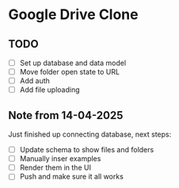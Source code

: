 # Google Drive Clone

## TODO

- [ ] Set up database and data model
- [ ] Move folder open state to URL
- [ ] Add auth
- [ ] Add file uploading

## Note from 14-04-2025

Just finished up connecting database, next steps:

- [ ] Update schema to show files and folders
- [ ] Manually inser examples
- [ ] Render them in the UI
- [ ] Push and make sure it all works
